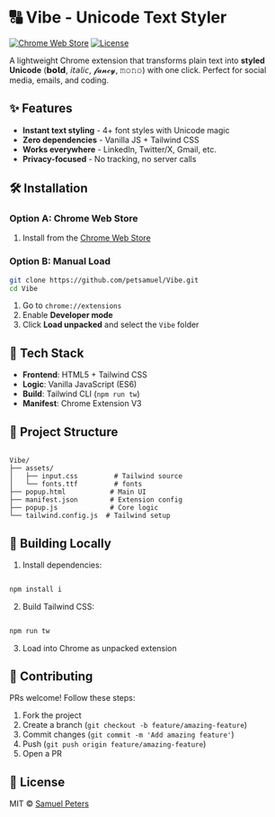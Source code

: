 # 🔠 Vibe - Unicode Text Styler

[![Chrome Web Store](https://img.shields.io/chrome-web-store/v/EXTENSION_ID?color=blue&logo=google-chrome&logoColor=white)](https://chrome.google.com/webstore/detail/YOUR-EXTENSION-LINK)
[![License](https://img.shields.io/badge/license-MIT-green)](LICENSE)

A lightweight Chrome extension that transforms plain text into **styled Unicode** (𝗯𝗼𝗹𝗱, 𝘪𝘵𝘢𝘭𝘪𝘤, 𝓯𝓪𝓷𝓬𝔂, 𝚖𝚘𝚗𝚘) with one click. Perfect for social media, emails, and coding.

<!-- ![Demo GIF](demo.gif) *(Add a short screen recording later)* -->

## ✨ Features
- **Instant text styling** - 4+ font styles with Unicode magic
- **Zero dependencies** - Vanilla JS + Tailwind CSS
- **Works everywhere** - LinkedIn, Twitter/X, Gmail, etc.
- **Privacy-focused** - No tracking, no server calls

## 🛠️ Installation
### Option A: Chrome Web Store

1. Install from the [Chrome Web Store](https://chrome.google.com/webstore/detail/YOUR-LINK)

### Option B: Manual Load

```bash
git clone https://github.com/petsamuel/Vibe.git
cd Vibe

```

1. Go to `chrome://extensions`
2. Enable **Developer mode**
3. Click **Load unpacked** and select the `Vibe` folder

## 🧩 Tech Stack

- **Frontend**: HTML5 + Tailwind CSS
- **Logic**: Vanilla JavaScript (ES6)
- **Build**: Tailwind CLI (`npm run tw`)
- **Manifest**: Chrome Extension V3

## 📂 Project Structure

```

Vibe/
├── assets/
│   ├── input.css         # Tailwind source
│   └── fonts.ttf         # fonts
├── popup.html           # Main UI
├── manifest.json        # Extension config
├── popup.js             # Core logic
└── tailwind.config.js  # Tailwind setup
```

## 🚀 Building Locally

1. Install dependencies:
   
```bash

npm install i
```

2. Build Tailwind CSS:

```bash

npm run tw
```

3. Load into Chrome as unpacked extension

## 🤝 Contributing

PRs welcome! Follow these steps:

1. Fork the project
2. Create a branch (`git checkout -b feature/amazing-feature`)
3. Commit changes (`git commit -m 'Add amazing feature'`)
4. Push (`git push origin feature/amazing-feature`)
5. Open a PR

## 📜 License

MIT © [Samuel Peters](https://github.com/Petsamuel)
